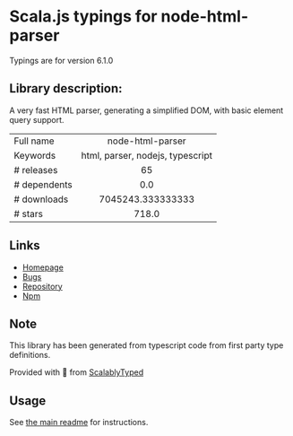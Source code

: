 
# Scala.js typings for node-html-parser

Typings are for version 6.1.0

## Library description:
A very fast HTML parser, generating a simplified DOM, with basic element query support.

|                    |                 |
| ------------------ | :-------------: |
| Full name          | node-html-parser |
| Keywords           | html, parser, nodejs, typescript |
| # releases         | 65 |
| # dependents       | 0.0 |
| # downloads        | 7045243.333333333 |
| # stars            | 718.0 |

## Links
- [Homepage](https://github.com/taoqf/node-fast-html-parser)
- [Bugs](https://github.com/taoqf/node-fast-html-parser/issues)
- [Repository](https://github.com/taoqf/node-fast-html-parser)
- [Npm](https://www.npmjs.com/package/node-html-parser)
    


## Note
This library has been generated from typescript code from first party type definitions.

Provided with :purple_heart: from [ScalablyTyped](https://github.com/oyvindberg/ScalablyTyped)

## Usage
See [the main readme](../../readme.md) for instructions.


